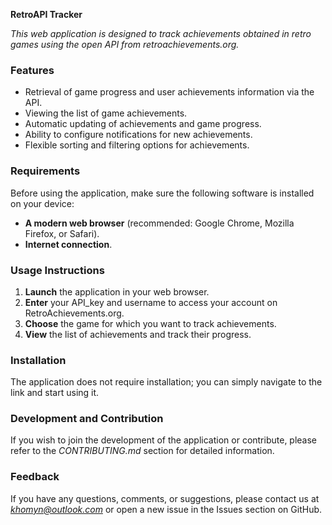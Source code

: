 
**RetroAPI Tracker**

*This web application is designed to track achievements obtained in retro games using the open API from retroachievements.org.*

### Features

- Retrieval of game progress and user achievements information via the API.
- Viewing the list of game achievements.
- Automatic updating of achievements and game progress.
- Ability to configure notifications for new achievements.
- Flexible sorting and filtering options for achievements.

### Requirements

Before using the application, make sure the following software is installed on your device:

- **A modern web browser** (recommended: Google Chrome, Mozilla Firefox, or Safari).
- **Internet connection**.

### Usage Instructions

1. **Launch** the application in your web browser.
2. **Enter** your API_key and username to access your account on RetroAchievements.org.
3. **Choose** the game for which you want to track achievements.
4. **View** the list of achievements and track their progress.

### Installation

The application does not require installation; you can simply navigate to the link and start using it.

### Development and Contribution

If you wish to join the development of the application or contribute, please refer to the *CONTRIBUTING.md* section for detailed information.

### Feedback

If you have any questions, comments, or suggestions, please contact us at *khomyn@outlook.com* or open a new issue in the Issues section on GitHub.
